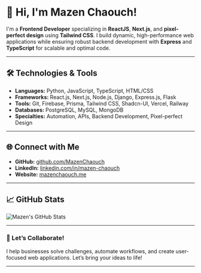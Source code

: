 # 👋 Hi, I'm Mazen Chaouch!

I'm a **Frontend Developer** specializing in **ReactJS**, **Next.js**, and **pixel-perfect design** using **Tailwind CSS**. I build dynamic, high-performance web applications while ensuring robust backend development with **Express** and **TypeScript** for scalable and optimal code.

---

## 🛠️ Technologies & Tools

- **Languages:** Python, JavaScript, TypeScript, HTML/CSS
- **Frameworks:** React.js, Next.js, Node.js, Django, Express.js, Flask
- **Tools:** Git, Firebase, Prisma, Tailwind CSS, Shadcn-UI, Vercel, Railway
- **Databases:** PostgreSQL, MySQL, MongoDB
- **Specialties:** Automation, APIs, Backend Development, Pixel-perfect Design

---

## 🌐 Connect with Me

- **GitHub:** [github.com/MazenChaouch](https://github.com/MazenChaouch)
- **LinkedIn:** [linkedin.com/in/mazen-chaouch](https://www.linkedin.com/in/mazen-chaouch)
- **Website:** [mazenchaouch.me](https://mazenchaouch.me)

---

## 📈 GitHub Stats

![Mazen's GitHub Stats](https://github-readme-stats.vercel.app/api?username=MazenChaouch&show_icons=true&theme=radical)

---

### 🚀 Let’s Collaborate!
I help businesses solve challenges, automate workflows, and create user-focused web applications. Let’s bring your ideas to life!

---
